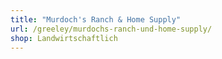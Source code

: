 ```yaml
---
title: "Murdoch's Ranch & Home Supply"
url: /greeley/murdochs-ranch-und-home-supply/
shop: Landwirtschaftlich
---
```

